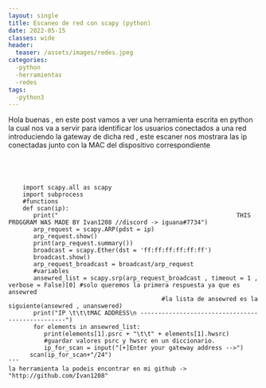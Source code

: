 ```yaml
---
layout: single
title: Escaneo de red con scapy (python)
date: 2022-05-15
classes: wide
header:
  teaser: /assets/images/redes.jpeg
categories:
  -python
  -herramientas
  -redes
tags:
  -python3
---
```



Hola buenas , en este post vamos a ver una herramienta escrita en python la cual nos va a servir para identificar los usuarios conectados a una red
introduciendo la gateway de dicha red , este escaner nos mostrara las ip conectadas junto con la MAC del dispositivo correspondiente

```
   



    import scapy.all as scapy
    import subprocess
    #functions
    def scan(ip):
       print("                                                  THIS PROGGRAM WAS MADE BY Ivan1208 //discord -> iguana#7734")
       arp_request = scapy.ARP(pdst = ip)
       arp_request.show()
       print(arp_request.summary())
       broadcast = scapy.Ether(dst = 'ff:ff:ff:ff:ff:ff')
       broadcast.show()
       arp_request_broadcast = broadcast/arp_request
       #variables
       ansewred_list = scapy.srp(arp_request_broadcast , timeout = 1 , verbose = False)[0] #solo queremos la primera respuesta ya que es ansewred
                                           #la lista de ansewred es la siguiente(ansewred , unanswered)
       print("IP \t\t\tMAC ADDRESS\n -------------------------------------------------")
       for elements in ansewred_list:
          print(elements[1].psrc + "\t\t" + elements[1].hwsrc)
          #guardar valores psrc y hwsrc en un diccionario.
          ip_for_scan = input("[+]Enter your gateway address -->")
      scan(ip_for_scan+"/24")
'''
la herramienta la podeis encontrar en mi github -> "http://github.com/Ivan1208"
